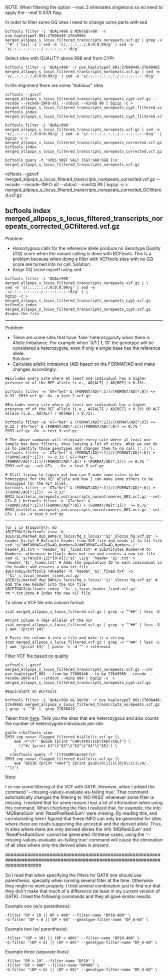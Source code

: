 NOTE: When filtering the option --mac 2 eliminates singletons so no need to apply the --maf 0.XXX flag.


In order to filter some GQ  sites I need to change some parts with sed

```
bcftools filter -i 'QUAL>998 & MIN(GQ)>98' -r pve_haplotypeT_001:27600446-27649965 merged_allpops_s_locus_filtered_transcripts_norepeats.vcf.gz | grep -v '^#' | tail -1 | sed -e 's/,.:.:.:./,0:0:0:99/g' | sed -e 's/.:.:.:.:.:.:./.:.:.:.:.:.:0/g'
```

Select sites with QUALITY above 998 and from CYPt

```
bcftools filter -i 'QUAL>998' -r pve_haplotypeT_001:27600446-27649965 merged_allpops_s_locus_filtered_transcripts_norepeats.vcf.gz | sed -e 's/,.:.:.:./,0:0:0:99/g' | sed -e 's/.:.:.:.:.:.:./.:.:.:.:.:.:0/g' 
```

In the alignment there are some "dubious" sites  

```
vcftools --gzvcf merged_allpops_s_locus_filtered_transcripts_norepeats_cypt.vcf.gz --recode --recode-INFO-all --stdout --minGQ 99 | bgzip -c > merged_allpops_s_locus_filtered_transcripts_norepeats_cypt_filtered.vcf.gz
bcftools index merged_allpops_s_locus_filtered_transcripts_norepeats_cypt_filtered.vcf.gz
```

```
bcftools filter -i 'QUAL>998' merged_allpops_s_locus_filtered_transcripts_norepeats.vcf.gz | sed -e 's/,.:.:.:./,0:0:0:99/g' | sed -e 's/.:.:.:.:.:.:./.:.:.:.:.:.:0/g'  | bgzip -c > merged_allpops_s_locus_filtered_transcripts_norepeats_corrected.vcf.gz
bcftools index merged_allpops_s_locus_filtered_transcripts_norepeats_corrected.vcf.gz
```

```
bcftools query -f '%POS %REF %ALT [%GT:%AD:%GQ ]\n' merged_allpops_s_locus_filtered_transcripts_norepeats.vcf.gz
```

vcftools --gzvcf merged_allpops_s_locus_filtered_transcripts_norepeats_corrected.vcf.gz --recode --recode-INFO-all --stdout --minGQ 99 | bgzip -c > merged_allpops_s_locus_filtered_transcripts_norepeats_corrected_GCfiltered.vcf.gz

bcftools index merged_allpops_s_locus_filtered_transcripts_norepeats_corrected_GCfiltered.vcf.gz
---
Problem:
- Homozygous calls for the reference allele produce no Genotype Quality (GQ) score when the variant calling is done with BCFtools. This is a problem because when doing a filter with VCFtools sites with no GQ score are turned into no call.
Solution:
- Asign GQ score myself using sed.
```
bcftools filter -i 'QUAL>998' merged_allpops_s_locus_filtered_transcripts_norepeats.vcf.gz | \
sed -e 's/,.:.:.:./,0:0:0:99/g' | sed -e 's/.:.:.:.:.:.:./.:.:.:.:.:.:0/g' | \
bgzip -c > merged_allpops_s_locus_filtered_transcripts_norepeats_cypt.vcf.gz
bcftools index merged_allpops_s_locus_filtered_transcripts_norepeats_cypt.vcf.gz #index the file
```

---
Problem:
- There are some sites that have 'fake' heterozygosity when there is Allelic Imbalance. For example when '0/1 | 1, 10' the genotype will be considered a heterozygote, even if only a single base has the reference allele.  
Solution:
- Calculate allellic imbalance (AB) based on the FORMAT/AD and make changes accordingly.
```
#Excludes every site where at least one individual has a higher presence of of the REF allele (i.e., AD[ALT] / AD[REF] < 0.33).

bcftools filter -e 'GT="het" & (FORMAT/AD[*:1])/(FORMAT/AD[*:0]) <= 0.33' EM33.vcf.gz -Ov -o test_2.vcf.gz

#Excludes every site where at least one individual has a higher presence of of the REF allele (i.e., AD[ALT] / AD[REF] < 0.33) OR ALT allele (i.e., AD[ALT] / AD[REF] > 0.75).

bcftools filter -e 'GT="het" & (FORMAT/AD[*:1])/(FORMAT/AD[*:0]) <= 0.33 | GT="het" & (FORMAT/AD[*:1])/(FORMAT/AD[*:0]) >= 0.75 ' EM33.vcf.gz -Ov -o test_3.vcf.gz

# The above commands will eliminate every site where at least one sample has does filters, thus loosing a lot of sites. What we can do is to identify those genotypes and changen them to no call ('./.').
bcftools filter -e 'GT="het" & (FORMAT/AD[*:1])/((FORMAT/AD[*:0]) + (FORMAT/AD[*:1]))  <= 0.33 | GT="het" & (FORMAT/AD[*:1])/((FORMAT/AD[*:0]) + (FORMAT/AD[*:1])) >= 0.75 ' EM33.vcf.gz --set-GTs . -Oz -o test_5.vcf.gz

# Still trying to figure out how can I make some sites to be homozygpus for the REF allele and how I can make some others to be hmozygous for the ALT allel.
bcftools filter -e 'GT="het" & (FORMAT/AD[*:1])/((FORMAT/AD[*:0]) + (FORMAT/AD[*:1]))  <= 0.33' EM33_biallelic_norepeats_notranscripts_nocentromeres_001.vcf.gz --set-GTs 0 | bcftools filter -e 'GT="het" & (FORMAT/AD[*:1])/((FORMAT/AD[*:0]) + (FORMAT/AD[*:1]))  >= 0.75' EM33_biallelic_norepeats_notranscripts_nocentromeres_001.vcf.gz --set-GTs 1 -Oz -o test_6.vcf.gz
```

---

```
for i in ${pops[@]}; do
$BCFTOOLS/bcftools view -h $DIR/$i/marked_dup_BAMs/s_locus/hq_s_locus/''$i'_slocus_hq.vcf.gz' > header_$i.txt # Extracts header from VCF file and sends it to txt file
sed 's/^##FORMAT=<ID=AD,Number=R/##FORMAT=<ID=AD,Number=./' header_$i.txt > 'header_'$i'_fixed.txt' # Substitutes Number=R to Number=. otherwise bcftools does not run and creates a new txt file
sed -E 's/(W\w[0-12]*[0-9])/'$i'_\1/g' 'header_'$i'.txt' > 'header_'$i'_fixed.txt' # Adds the population ID to each individual in the header and creates a new txt file
$BCFTOOLS/bcftools reheader -h 'header_'$i'_fixed.txt' -o ''$i'_s_locus_header_fixed.vcf.gz' $DIR/$i/marked_dup_BAMs/s_locus/hq_s_locus/''$i'_slocus_hq.vcf.gz' # Add the new header into the VCF file
$BCFTOOLS/bcftools index ''$i'_s_locus_header_fixed.vcf.gz'
rm *.txt;done # Index the new VCF file
```

To show a VCF file into column format
```
zcat merged_allpops_s_locus_filtered.vcf.gz | grep -v "^##" | less -S

#Print column 4 (REF allele) of the VCF
zcat merged_allpops_s_locus_filtered.vcf.gz | grep -v "^##" | less -S | awk '{print $4}'

# Paste the column 4 into a file and make it a string
zcat merged_allpops_s_locus_filtered.vcf.gz | grep -v "^##" | less -S | awk '{print $4}' | paste -s -d "" > reference
```

Filter VCF file based on quality
```
vcftools --gzvcf merged_allpops_s_locus_filtered_transcripts_norepeats.vcf.gz --chr pve_haplotypeT_001 --from-bp 27600446 --to-bp 27649965 --recode --recode-INFO-all --stdout --minQ 999 | bgzip -c  > merged_allpops_s_locus_filtered_transcripts_norepeats_cypt.vcf.gz

#equivalent on BCFtools

bcftools filter -i 'QUAL>998 && GQ>98' -r pve_haplotypeT_001:27600446-27649965 merged_allpops_s_locus_filtered_transcripts_norepeats.vcf.gz | grep -v '^#' |  grep 27638819
```

Taken from [here](https://www.biostars.org/p/291147/#291167).  Tells you the sites that are heterozygous and also counts the number of heterozygote individuals per site.
```
paste <(bcftools view 
EM33_snp_novar_flagged_filtered_biallelic.vcf.gz |\
    awk -F"\t" 'BEGIN {print "CHR\tPOS\tID\tREF\tALT"} \
      !/^#/ {print $1"\t"$2"\t"$3"\t"$4"\t"$5}') \
    \
  <(bcftools query -f '[\t%SAMPLE=%GT]\n' EM33_snp_novar_flagged_filtered_biallelic.vcf.gz |\
    awk 'BEGIN {print "nHet"} {print gsub(/0\|1|1\|0|0\/1|1\/0/, "")}')
```

Note:

I re-ran some filtering of the VCF with GATK. However, when I added the command '--missing-values-evaluate-as-failing  true'. That command automatically changes the filtering to 'NO PASS' whenever some filter is missing. I realized that for some reason I lost a lot of information when using this command. When checking the files I realized that, for example, the info 'MQRankSum' and 'ReadPosRankSum' were missing. By reading this, and corroborating here I figured that these INFO can only be generated for sites where there are reads supporting the ancestral and the derived allele. Thus, in sites where there are only derived alleles  the info 'MQRankSum' and 'ReadPosRankSum' cannot be generated. IN these cases, using the '--missing-values-evaluate-as-failing  true' command will cause the elimination of all sites where only the derived allele is present.


#############################################################################################################################

So I read that when specifying the filters for GATK one should use parenthesis, specially when running several filter at the time. Otherwise they might no work properly. I tried several combination just to find out that they don't make that much of a difference (at least in my current version of GATK). I tried the following commands and they all gave similar results. 

Example one (w/o parenthesis):
```
-filter "DP < 10 || DP > 400" --filter-name "DP10-400" \
-G-filter "DP < 6 || DP > 60" --genotype-filter-name "DP_6-60" \
```

Example two (w/ parenthesis):
```
-filter "(DP < 10) || (DP > 400)" --filter-name "DP10-400" \
-G-filter "(DP < 6) || (DP > 60)" --genotype-filter-name "DP_6-60" \
```

Example three (separate lines):
```
-filter "DP < 10" --filter-name "DP10" \
-filter "DP > 400" --filter-name "DP400" \
-G-filter "(DP < 6) || (DP > 60)" --genotype-filter-name "DP_6-60" \
```
